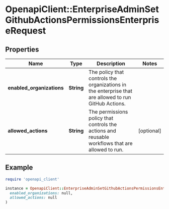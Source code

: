 # OpenapiClient::EnterpriseAdminSetGithubActionsPermissionsEnterpriseRequest

## Properties

| Name | Type | Description | Notes |
| ---- | ---- | ----------- | ----- |
| **enabled_organizations** | **String** | The policy that controls the organizations in the enterprise that are allowed to run GitHub Actions. |  |
| **allowed_actions** | **String** | The permissions policy that controls the actions and reusable workflows that are allowed to run. | [optional] |

## Example

```ruby
require 'openapi_client'

instance = OpenapiClient::EnterpriseAdminSetGithubActionsPermissionsEnterpriseRequest.new(
  enabled_organizations: null,
  allowed_actions: null
)
```

